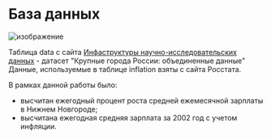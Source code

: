 # База данных
![изображение](https://github.com/IgorShestakov/WageSQL/assets/108294553/aba5a545-fdb7-4e47-8b86-45c70d72a6af)

Таблица data c сайта [Инфаструктуры научно-исследовательских данных](https://wiki.data-in.ru) - датасет "Крупные города России: объединенные данные"
Данные, используемые в таблице inflation взяты с сайта Росстата.

В рамках данной работы было:
- высчитан ежегодный процент роста средней ежемесячной зарплаты в Нижнем Новгороде;
- высчитана ежегодная средняя зарплата за 2002 год с учетом инфляции. 

